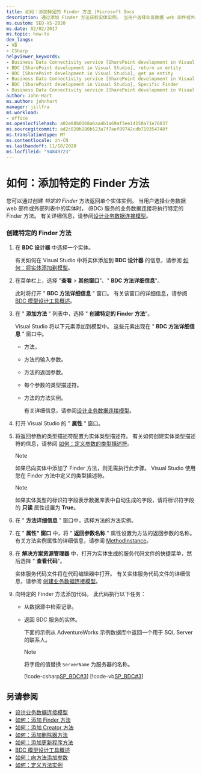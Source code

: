 ```yaml
---
title: 如何：添加特定的 Finder 方法 |Microsoft Docs
description: 通过添加 Finder 方法获取实体实例。 当用户选择业务数据 web 部件或外部列表中的实体时，BDC 服务将调用方法。
ms.custom: SEO-VS-2020
ms.date: 02/02/2017
ms.topic: how-to
dev_langs:
- VB
- CSharp
helpviewer_keywords:
- Business Data Connectivity service [SharePoint development in Visual Studio], Specific Finder
- BDC [SharePoint development in Visual Studio], return an entity
- BDC [SharePoint development in Visual Studio], get an entity
- Business Data Connectivity service [SharePoint development in Visual Studio], return an entity
- BDC [SharePoint development in Visual Studio], Specific Finder
- Business Data Connectivity service [SharePoint development in Visual Studio], get an entity
author: John-Hart
ms.author: johnhart
manager: jillfra
ms.workload:
- office
ms.openlocfilehash: a02e88b0168a6aa4b1a69af3ee14150a71e76037
ms.sourcegitcommit: ad2c820b280b523a7f7aef89742cdb719354748f
ms.translationtype: MT
ms.contentlocale: zh-CN
ms.lasthandoff: 11/18/2020
ms.locfileid: "94849723"
---
```

# <a name="how-to-add-a-specific-finder-method"></a>如何：添加特定的 Finder 方法
  您可以通过创建 *特定的 Finder* 方法返回单个实体实例。 当用户选择业务数据 web 部件或外部列表中的实体时， (BDC) 服务的业务数据连接将执行特定的 Finder 方法。 有关详细信息，请参阅[设计业务数据连接模型](../sharepoint/designing-a-business-data-connectivity-model.md)。

### <a name="to-create-a-specific-finder-method"></a>创建特定的 Finder 方法

1. 在 **BDC 设计器** 中选择一个实体。

    有关如何在 Visual Studio 中将实体添加到 **BDC 设计器** 的信息，请参阅 [如何：将实体添加到模型](../sharepoint/how-to-add-an-entity-to-a-model.md)。

2. 在菜单栏上，选择 "**查看**  >  **其他窗口**"、" **BDC 方法详细信息**"。

    此时将打开 " **BDC 方法详细信息** " 窗口。 有关该窗口的详细信息，请参阅 [BDC 模型设计工具概述](../sharepoint/bdc-model-design-tools-overview.md)。

3. 在 " **添加方法** " 列表中，选择 " **创建特定的 Finder 方法**"。

    Visual Studio 将以下元素添加到模型中。 这些元素出现在 " **BDC 方法详细信息** " 窗口中。

   - 方法。

   - 方法的输入参数。

   - 方法的返回参数。

   - 每个参数的类型描述符。

   - 方法的方法实例。

     有关详细信息，请参阅[设计业务数据连接模型](../sharepoint/designing-a-business-data-connectivity-model.md)。

4. 打开 Visual Studio 的 " **属性** " 窗口。

5. 将返回参数的类型描述符配置为实体类型描述符。 有关如何创建实体类型描述符的信息，请参阅 [如何：定义参数的类型描述符](../sharepoint/how-to-define-the-type-descriptor-of-a-parameter.md)。

   > [!NOTE]
   > 如果已向实体中添加了 Finder 方法，则无需执行此步骤。 Visual Studio 使用您在 Finder 方法中定义的类型描述符。

   > [!NOTE]
   > 如果实体类型的标识符字段表示数据库表中自动生成的字段，请将标识符字段的 **只读** 属性设置为 **True**。

6. 在 " **方法详细信息** " 窗口中，选择方法的方法实例。

7. 在 " **属性" 窗口** 中，将 " **返回参数名称** " 属性设置为方法的返回参数的名称。 有关方法实例属性的详细信息，请参阅 [MethodInstance](/previous-versions/office/developer/sharepoint-2010/ee556838(v=office.14))。

8. 在 **解决方案资源管理器** 中，打开为实体生成的服务代码文件的快捷菜单，然后选择 " **查看代码**"。

    实体服务代码文件将在代码编辑器中打开。 有关实体服务代码文件的详细信息，请参阅 [创建业务数据连接模型](../sharepoint/creating-a-business-data-connectivity-model.md)。

9. 向特定的 Finder 方法添加代码。 此代码执行以下任务：

   - 从数据源中检索记录。

   - 返回 BDC 服务的实体。

     下面的示例从 AdventureWorks 示例数据库中返回一个用于 SQL Server 的联系人。

     > [!NOTE]
     > 将字段的值替换 `ServerName` 为服务器的名称。

     [!code-csharp[SP_BDC#3](../sharepoint/codesnippet/CSharp/SP_BDC/bdcmodel1/contactservice.cs#3)]
     [!code-vb[SP_BDC#3](../sharepoint/codesnippet/VisualBasic/sp_bdc/bdcmodel1/contactservice.vb#3)]

## <a name="see-also"></a>另请参阅
- [设计业务数据连接模型](../sharepoint/designing-a-business-data-connectivity-model.md)
- [如何：添加 Finder 方法](../sharepoint/how-to-add-a-finder-method.md)
- [如何：添加 Creator 方法](../sharepoint/how-to-add-a-creator-method.md)
- [如何：添加删除器方法](../sharepoint/how-to-add-a-deleter-method.md)
- [如何：添加更新程序方法](../sharepoint/how-to-add-an-updater-method.md)
- [BDC 模型设计工具概述](../sharepoint/bdc-model-design-tools-overview.md)
- [如何：向方法添加参数](../sharepoint/how-to-add-a-parameter-to-a-method.md)
- [如何：定义方法实例](../sharepoint/how-to-define-a-method-instance.md)
